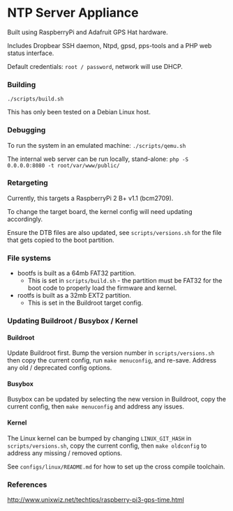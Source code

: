 # NTP Server Appliance

Built using RaspberryPi and Adafruit GPS Hat hardware.

Includes Dropbear SSH daemon, Ntpd, gpsd, pps-tools and a PHP web status interface.

Default credentials: `root / password`, network will use DHCP.

### Building
`./scripts/build.sh`

This has only been tested on a Debian Linux host.

### Debugging
To run the system in an emulated machine: `./scripts/qemu.sh`

The internal web server can be run locally, stand-alone: `php -S 0.0.0.0:8080 -t root/var/www/public/`

### Retargeting
Currently, this targets a RaspberryPi 2 B+ v1.1 (bcm2709).

To change the target board, the kernel config will need updating accordingly.

Ensure the DTB files are also updated, see `scripts/versions.sh` for the file that gets copied to the boot partition.

### File systems
 * bootfs is built as a 64mb FAT32 partition.
   * This is set in `scripts/build.sh` - the partition must be FAT32 for the boot code to properly load the firmware and kernel.
 * rootfs is built as a 32mb EXT2 partition.
   * This is set in the Buildroot target config.

### Updating Buildroot / Busybox / Kernel
#### Buildroot
Update Buildroot first. Bump the version number in `scripts/versions.sh` then copy the current config, run `make menuconfig`, and re-save. Address any old / deprecated config options.

#### Busybox
Busybox can be updated by selecting the new version in Buildroot, copy the current config, then `make menuconfig` and address any issues.

#### Kernel
The Linux kernel can be bumped by changing `LINUX_GIT_HASH` in `scripts/versions.sh`, copy the current config, then `make oldconfig` to address any missing / removed options.

See `configs/linux/README.md` for how to set up the cross compile toolchain.

### References

http://www.unixwiz.net/techtips/raspberry-pi3-gps-time.html
